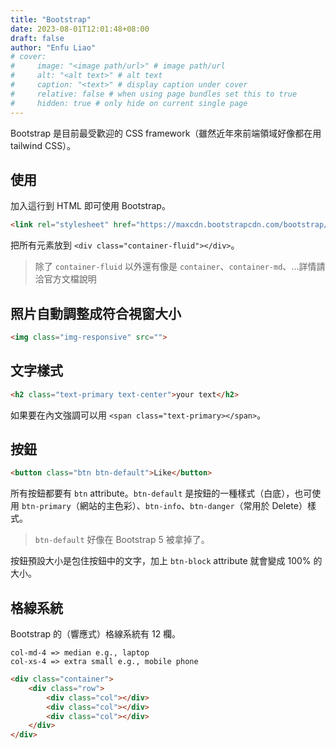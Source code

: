 ```yaml
---
title: "Bootstrap"
date: 2023-08-01T12:01:48+08:00
draft: false
author: "Enfu Liao"
# cover:
#     image: "<image path/url>" # image path/url
#     alt: "<alt text>" # alt text
#     caption: "<text>" # display caption under cover
#     relative: false # when using page bundles set this to true
#     hidden: true # only hide on current single page
---
```


Bootstrap 是目前最受歡迎的 CSS framework（雖然近年來前端領域好像都在用 tailwind CSS）。

## 使用

加入這行到 HTML 即可使用 Bootstrap。

```html
<link rel="stylesheet" href="https://maxcdn.bootstrapcdn.com/bootstrap/3.3.7/css/bootstrap.min.css" integrity="sha384-BVYiiSIFeK1dGmJRAkycuHAHRg32OmUcww7on3RYdg4Va+PmSTsz/K68vbdEjh4u" crossorigin="anonymous"/>
```

把所有元素放到 `<div class="container-fluid"></div>`。

> 除了 `container-fluid` 以外還有像是 `container`、`container-md`、...詳情請洽官方文檔說明

## 照片自動調整成符合視窗大小

```html
<img class="img-responsive" src="">
```

## 文字樣式

```html
<h2 class="text-primary text-center">your text</h2>
```

如果要在內文強調可以用 `<span class="text-primary></span>`。

## 按鈕

```html
<button class="btn btn-default">Like</button>
```

所有按鈕都要有 `btn` attribute。`btn-default` 是按鈕的一種樣式（白底），也可使用 `btn-primary`（網站的主色彩）、`btn-info`、`btn-danger`（常用於 Delete）樣式。

> `btn-default` 好像在 Bootstrap 5 被拿掉了。

按鈕預設大小是包住按鈕中的文字，加上 `btn-block` attribute 就會變成 100% 的大小。

## 格線系統
Bootstrap 的（響應式）格線系統有 12 欄。

```
col-md-4 => median e.g., laptop
col-xs-4 => extra small e.g., mobile phone
```

```html
<div class="container">
    <div class="row">
        <div class="col"></div>
        <div class="col"></div>
        <div class="col"></div>
    </div>
</div>
```

